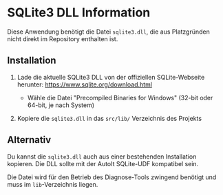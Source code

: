 # SQLite3 DLL Information

Diese Anwendung benötigt die Datei `sqlite3.dll`, die aus Platzgründen nicht direkt im Repository enthalten ist.

## Installation

1. Lade die aktuelle SQLite3 DLL von der offiziellen SQLite-Webseite herunter: https://www.sqlite.org/download.html
   - Wähle die Datei "Precompiled Binaries for Windows" (32-bit oder 64-bit, je nach System)

2. Kopiere die `sqlite3.dll` in das `src/lib/` Verzeichnis des Projekts

## Alternativ

Du kannst die `sqlite3.dll` auch aus einer bestehenden Installation kopieren. Die DLL sollte mit der AutoIt SQLite-UDF kompatibel sein.

Die Datei wird für den Betrieb des Diagnose-Tools zwingend benötigt und muss im `lib`-Verzeichnis liegen.
